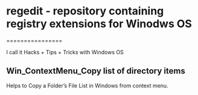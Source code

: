 # regedit - repository containing registry extensions for Winodws OS
================

I call it Hacks + Tips + Tricks with Windows OS

Win_ContextMenu_Copy list of directory items
----------------
Helps to Copy a Folder’s File List in Windows from context menu.
